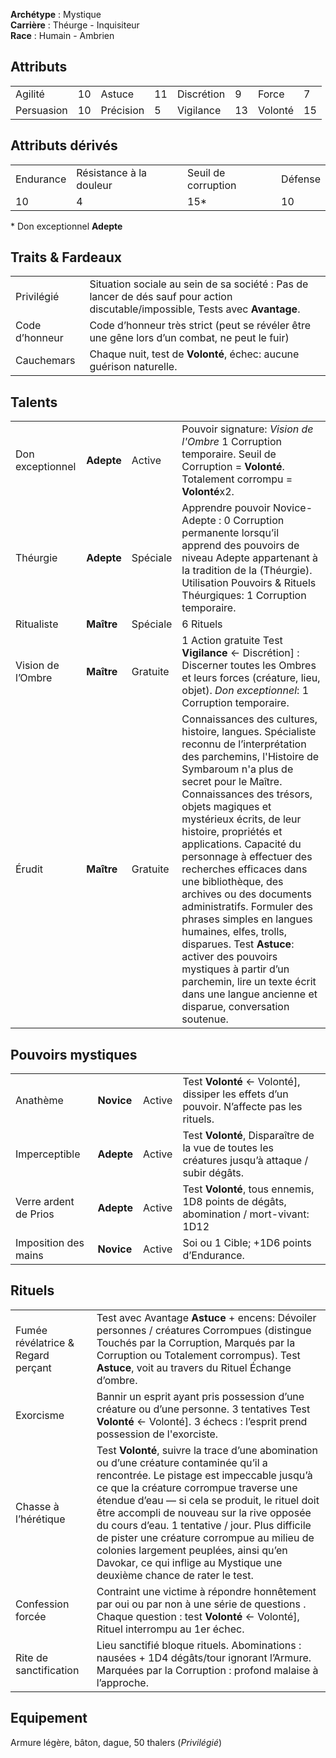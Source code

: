 **Archétype** : Mystique  
**Carrière** : Théurge - Inquisiteur  
**Race** : Humain - Ambrien

## Attributs

|     |     |     |     |     |     |     |     |
| --- | --- | --- | --- | --- | --- | --- | --- |
| Agilité | 10  | Astuce | 11  | Discrétion | 9   | Force | 7   |
| Persuasion | 10  | Précision | 5   | Vigilance | 13  | Volonté | 15  |

## Attributs dérivés

|     |     |     |     |
| --- | --- | --- | --- | 
|Endurance|Résistance à la douleur|Seuil de corruption|Défense|  
|10|4|15*|10|

\* Don exceptionnel **Adepte**

## Traits & Fardeaux

|     |     | 
| --- | --- |
| Privilégié|Situation sociale au sein de sa société : Pas de lancer de dés sauf pour action discutable/impossible, Tests avec **Avantage**. |
| Code d’honneur|Code d’honneur très strict (peut se révéler être une gêne lors d’un combat, ne peut le fuir) |
| Cauchemars|Chaque nuit, test de **Volonté**, échec: aucune guérison naturelle. |

## Talents

|     |     |     |     |
| --- | --- | --- | --- |
|Don exceptionnel| **Adepte**|Active|Pouvoir signature: _Vision de l'Ombre_ 1 Corruption temporaire. Seuil de Corruption = **Volonté**. Totalement corrompu = **Volonté**x2.|
|Théurgie|**Adepte**|Spéciale|Apprendre pouvoir Novice-Adepte : 0 Corruption permanente lorsqu’il apprend des pouvoirs de niveau Adepte appartenant à la tradition de la (Théurgie). Utilisation Pouvoirs & Rituels Théurgiques: 1 Corruption temporaire.|
|Ritualiste|**Maître**|Spéciale|6 Rituels|
|Vision de l’Ombre|**Maître**|Gratuite|1 Action gratuite Test **Vigilance** ← Discrétion] : Discerner toutes les Ombres et leurs forces (créature, lieu, objet). _Don exceptionnel_: 1 Corruption temporaire.|
|Érudit|**Maître**|Gratuite|Connaissances des cultures, histoire, langues. Spécialiste reconnu de l’interprétation des parchemins, l'Histoire de Symbaroum n'a plus de secret pour le Maître.  Connaissances des trésors, objets magiques et mystérieux écrits, de leur histoire, propriétés et applications. Capacité du personnage à effectuer des recherches efficaces dans une bibliothèque, des archives ou des documents administratifs. Formuler des phrases simples en langues humaines, elfes, trolls, disparues. Test **Astuce**: activer des pouvoirs mystiques à partir d’un parchemin, lire un texte écrit dans une langue ancienne et disparue, conversation soutenue.|

## Pouvoirs mystiques

|     |     |     |     |
| --- | --- | --- | --- |
|Anathème|**Novice**|Active|Test **Volonté** ← Volonté], dissiper les effets d’un pouvoir. N’affecte pas les rituels.|
|Imperceptible|**Adepte**|Active|Test **Volonté**, Disparaître de la vue de toutes les créatures jusqu’à attaque / subir dégâts.|
|Verre ardent de Prios|**Adepte**|Active|Test **Volonté**, tous ennemis, 1D8 points de dégâts, abomination / mort-vivant: 1D12|
|Imposition des mains|**Novice**|Active|Soi ou 1 Cible; +1D6 points d’Endurance.|

## Rituels

|     |     |
| --- | --- |
|Fumée révélatrice & Regard perçant|Test avec Avantage **Astuce** + encens: Dévoiler personnes / créatures Corrompues (distingue Touchés par la Corruption, Marqués par la Corruption ou Totalement corrompus). Test **Astuce**, voit au travers du Rituel Échange d’ombre.|
|Exorcisme|Bannir un esprit ayant pris possession d’une créature ou d’une personne. 3 tentatives Test **Volonté** ← Volonté]. 3 échecs : l’esprit prend possession de l'exorciste.|
|Chasse à l’hérétique|Test **Volonté**, suivre la trace d’une abomination ou d’une créature contaminée qu’il a rencontrée. Le pistage est impeccable jusqu’à ce que la créature corrompue traverse une étendue d’eau — si cela se produit, le rituel doit être accompli de nouveau sur la rive opposée du cours d’eau. 1 tentative / jour. Plus difficile de pister une créature corrompue au milieu de colonies largement peuplées, ainsi qu’en Davokar, ce qui inflige au Mystique une deuxième chance de rater le test.|
|Confession forcée|Contraint une victime à répondre honnêtement par oui ou par non à une série de questions . Chaque question : test **Volonté** ← Volonté], Rituel interrompu au 1er échec.|
|Rite de sanctification|Lieu sanctifié bloque rituels. Abominations : nausées + 1D4 dégâts/tour ignorant l’Armure. Marquées par la Corruption : profond malaise à l’approche.|

## Equipement
Armure légère, bâton, dague, 50 thalers (_Privilégié_)
